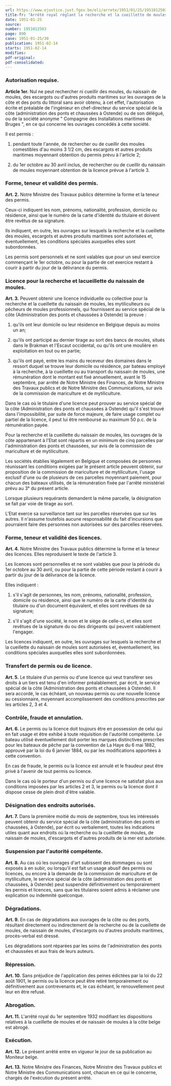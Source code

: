 ```yaml
---
url: https://www.ejustice.just.fgov.be/eli/arrete/1951/01/25/1951012503/justel
title-fr: "Arrêté royal réglant la recherche et la cueillette de moules, de naissain de moules, d'escargots et d'autres produits maritimes sur les ouvrages de la côte et des ports du littoral."
date: 1951-01-25
source:
number: 1951012503
page: 890
case: 1951-01-25/30
publication: 1951-02-14
starts: 1951-02-14
modifies:
pdf-original:
pdf-consolidated:
---
```


### Autorisation requise.

**Article 1er.** Nul ne peut rechercher ni cueillir des moules, du naissain de moules, des escargots ou d'autres produits maritimes sur les ouvrages de la côte et des ports du littoral sans avoir obtenu, à cet effet, l'autorisation écrite et préalable de l'ingénieur en chef-directeur du service spécial de la côte (administration des ponts et chaussées à Ostende) ou de son délégué, ou de la société anonyme " Compagnie des Installations maritimes de Bruges ", en ce qui concerne les ouvrages concédés à cette société.

Il est permis :

1. pendant toute l'année, de rechercher ou de cueillir des moules comestibles d'au moins 3 1/2 cm, des escargots et autres produits maritimes moyennant obtention du permis prévu à l'article 2;

2. du 1er octobre au 30 avril inclus, de rechercher ou de cueillir du naissain de moules moyennant obtention de la licence prévue à l'article 3.

### Forme, teneur et validité des permis.

**Art. 2.** Notre Ministre des Travaux publics détermine la forme et la teneur des permis.

Ceux-ci indiquent les nom, prénoms, nationalité, profession, domicile ou résidence, ainsi que le numéro de la carte d'identité du titulaire et doivent être revêtus de sa signature.

Ils indiquent, en outre, les ouvrages sur lesquels la recherche et la cueillette des moules, escargots et autres produits maritimes sont autorisées et, éventuellement, les conditions spéciales auxquelles elles sont subordonnées.

Les permis sont personnels et ne sont valables que pour un seul exercice commençant le 1er octobre, ou pour la partie de cet exercice restant à courir à partir du jour de la délivrance du permis.

### Licence pour la recherche et lacueillette du naissain de moules.

**Art. 3.** Peuvent obtenir une licence individuelle ou collective pour la recherche et la cueillette du naissain de moules, les mytiliculteurs ou pêcheurs de moules professionnels, qui fournissent au service spécial de la côte (Administration des ponts et chaussées à Ostende) la preuve :

1. qu'ils ont leur domicile ou leur résidence en Belgique depuis au moins un an;

2. qu'ils ont participé au dernier tirage au sort des bancs de moules, situés dans le Brakman et l'Escaut occidental, ou qu'ils ont une moulière en exploitation en tout ou en partie;

3. qu'ils ont payé, entre les mains du receveur des domaines dans le ressort duquel se trouve leur domicile ou résidence, par bateau employé à la recherche, à la cueillette ou au transport du naissain de moules, une rémunération dont le montant est fixé annuellement, avant le 15 septembre, par arrêté de Notre Ministre des Finances, de Notre Ministre des Travaux publics et de Notre Ministre des Communications, sur avis de la commission de mariculture et de mytiliculture.

Dans le cas où le titulaire d'une licence peut prouver au service spécial de la côte (Administration des ponts et chaussées à Ostende) qu'il s'est trouvé dans l'impossibilité, par suite de force majeure, de faire usage complet ou partiel de la licence, il peut lui être remboursé au maximum 50 p.c. de la rémunération payée.

Pour la recherche et la cueillette du naissain de moules, les ouvrages de la côte appartenant à l'Etat sont répartis en un minimum de cinq parcelles par l'administration des ponts et chaussées, sur avis de la commission de mariculture et de mytiliculture.

Les sociétés établies légalement en Belgique et composées de personnes réunissant les conditions exigées par le présent article peuvent obtenir, sur proposition de la commission de mariculture et de mytiliculture, l'usage exclusif d'une ou de plusieurs de ces parcelles moyennant paiement, pour chacun des bateaux utilisés, de la rémunération fixée par l'arrêté ministériel prévu au 3° du présent article.

Lorsque plusieurs requérants demandent la même parcelle, la désignation se fait par voie de tirage au sort.

L'Etat exerce sa surveillance tant sur les parcelles réservées que sur les autres. Il n'assume toutefois aucune responsabilité du fait d'incursions que pourraient faire des personnes non autorisées sur des parcelles réservées.

### Forme, teneur et validité des licences.

**Art. 4.** Notre Ministre des Travaux publics détermine la forme et la teneur des licences. Elles reproduisent le texte de l'article 3.

Les licences sont personnelles et ne sont valables que pour la période du 1er octobre au 30 avril, ou pour la partie de cette période restant à courir à partir du jour de la délivrance de la licence.

Elles indiquent :

1. s'il s'agit de personnes, les nom, prénoms, nationalité, profession, domicile ou résidence, ainsi que le numéro de la carte d'identité du titulaire ou d'un document équivalent, et elles sont revêtues de sa signature;

2. s'il s'agit d'une société, le nom et le siège de celle-ci, et elles sont revêtues de la signature du ou des dirigeants qui peuvent valablement l'engager.

Les licences indiquent, en outre, les ouvrages sur lesquels la recherche et la cueillette du naissain de moules sont autorisées et, éventuellement, les conditions spéciales auxquelles elles sont subordonnées.

### Transfert de permis ou de licence.

**Art. 5.** Le titulaire d'un permis ou d'une licence qui veut transférer ses droits à un tiers est tenu d'en informer préalablement, par écrit, le service spécial de la côte (Administration des ponts et chaussées à Ostende). Il sera accordé, le cas échéant, un nouveau permis ou une nouvelle licence au cessionnaire, moyennant accomplissement des conditions prescrites par les articles 2, 3 et 4.

### Contrôle, fraude et annulation.

**Art. 6.** Le permis ou la licence doit toujours être en possession de celui qui en fait usage et être exhibé à toute réquisition de l'autorité compétente. Le bateau utilisé éventuellement doit porter les marques distinctives prescrites pour les bateaux de pêche par la convention de La Haye du 6 mai 1882, approuvé par la loi du 6 janvier 1884, ou par les modifications apportées à cette convention.

En cas de fraude, le permis ou la licence est annulé et le fraudeur peut être privé à l'avenir de tout permis ou licence.

Dans le cas où le porteur d'un permis ou d'une licence ne satisfait plus aux conditions imposées par les articles 2 et 3, le permis ou la licence dont il dispose cesse de plein droit d'être valable.

### Désignation des endroits autorisés.

**Art. 7.** Dans la première moitié du mois de septembre, tous les intéressés peuvent obtenir du service spécial de la côte (administration des ponts et chaussées, à Ostende), par écrit ou verbalement, toutes les indications utiles quant aux endroits où la recherche ou la cueillette de moules, de naissain de moules, d'escargots et d'autres produits de la mer est autorisée.

### Suspension par l'autorité compétente.

**Art. 8.** Au cas où les ouvrages d'art subissent des dommages ou sont exposés à en subir, ou lorsqu'il est fait un usage abusif des permis ou licences, ou encore à la demande de la commission de mariculture et de mytiliculture, le service spécial de la côte (administration des ponts et chaussées, à Ostende) peut suspendre définitivement ou temporairement les permis et licences, sans que les titulaires soient admis à réclamer une explication ou indemnité quelconque.

### Dégradations.

**Art. 9.** En cas de dégradations aux ouvrages de la côte ou des ports, résultant directement ou indirectement de la recherche ou de la cueillette de moules, de naissain de moules, d'escargots ou d'autres produits maritimes, procès-verbal est dressé.

Les dégradations sont réparées par les soins de l'administration des ponts et chaussées et aux frais de leurs auteurs.

### Répression.

**Art. 10.** Sans préjudice de l'application des peines édictées par la loi du 22 août 1901, le permis ou la licence peut être retiré temporairement ou définitivement aux contrevenants et, le cas échéant, le renouvellement peut leur en être refusé.

### Abrogation.

**Art. 11.** L'arrêté royal du 1er septembre 1932 modifiant les dispositions relatives à la cueillette de moules et de naissain de moules à la côte belge est abrogé.

### Exécution.

**Art. 12.** Le présent arrêté entre en vigueur le jour de sa publication au Moniteur belge.

**Art. 13.** Notre Ministre des Finances, Notre Ministre des Travaux publics et Notre Ministre des Communications sont, chacun en ce qui le concerne, chargés de l'exécution du présent arrêté.
